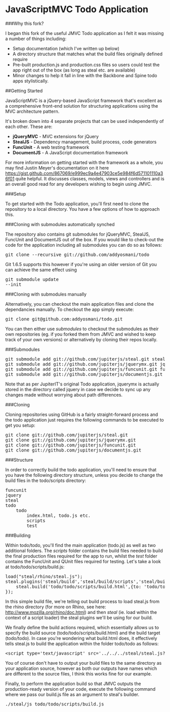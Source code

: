 #  JavaScriptMVC Todo Application

###Why this fork?

I began this fork of the useful JMVC Todo application as I felt it was missing a number of things including:
<ul>
<li>Setup documentation (which I've written up below)</li>
<li>A directory structure that matches what the build files originally defined require</li>
<li>Pre-built production.js and production.css files so users could test the app right out of the box (as long as steal etc. are available)</li>
<li>Minor changes to help it fall in line with the Backbone and Spine todo apps stylistically.</li>
</ul>

##Getting Started

JavaScriptMVC is a jQuery-based JavaScript framework that's excellent as a comprehensive front-end solution for structuring applications using the MVC architecture pattern.

It's broken down into 4 separate projects that can be used independently of each other. These are:
<ul>
	<li><b>jQueryMVC</b> - MVC extensions for jQuery</li>
	<li><b>StealJS</b> - Dependency management, build process, code generators</li>
	<li><b>FuncUnit</b> - A web testing framework</li>
	<li><b>DocumentJS</b> - A JavaScript documentation framework</li>
</ul>

For more information on getting started with the framework as a whole, you may find Justin Meyer's documentation on it here https://gist.github.com/867069/e999ec9a4e47903ce5e984f6d571101110a36f01 quite helpful. It discusses classes, models, views and controllers and is an overall good read for any developers wishing to begin using JMVC.


###Setup

To get started with the Todo application, you'll first need to clone the repository to a local directory. You have a few options of how to approach this.

###Cloning with submodules automatically synched

The repository also contains git submodules for jQueryMVC, StealJS, FuncUnit and DocumentJS out of the box. If you would like to check-out the code for the application including all submodules you can do so as follows:

<pre>
git clone --recursive git://github.com/addyosmani/todo
</pre>

Git 1.6.5 supports this however if you're using an older version of Git you can achieve the same effect using <pre>git submodule update --init</pre>

###Cloning with submodules manually 

Alternatively, you can checkout the main application files and clone the dependancies manually. To checkout the app simply execute:

<pre>
git clone git@github.com:addyosmani/todo.git	
</pre>

You can then either use *submodules* to checkout the submodules as their own repositories (eg. if you forked them from JMVC and wished to keep track of your own versions) or alternatively by cloning their repos locally.

###Submodules
<pre>
git submodule add git://github.com/jupiterjs/steal.git steal
git submodule add git://github.com/jupiterjs/jquerymx.git jquery
git submodule add git://github.com/jupiterjs/funcunit.git funcunit
git submodule add git://github.com/jupiterjs/documentjs.git documentjs
</pre>

Note that as per JupiterIT's original Todo application, jquerymx is actually stored in the directory called jquery in case we decide to sync up any changes made without worrying about path differences.

###Cloning

Cloning repositories using GitHub is a fairly straight-forward process and the todo application just requires the following commands to be executed to get you setup:

<pre>
git clone git://github.com/jupiterjs/steal.git
git clone git://github.com/jupiterjs/jquerymx.git
git clone git://github.com/jupiterjs/funcunit.git
git clone git://github.com/jupiterjs/documentjs.git
</pre>

###Structure

In order to correctly build the todo application, you'll need to ensure that you have the following directory structure, unless you decide to change the build files in the todo/scripts directory:

<pre>
funcunit
jquery
steal
todo
	todo
		index.html, todo.js etc.
		scripts
		test
</pre>



###Building

Within todo/todo, you'll find the main application (todo.js) as well as two additional folders. The *scripts* folder contains the build files needed to build the final production files required for the app to run, whilst the *test* folder contains the FuncUnit and QUnit files required for testing. Let's take a look at todo/todo/scripts/build.js:

<pre>
load("steal/rhino/steal.js");
steal.plugins('steal/build','steal/build/scripts','steal/build/styles',function(){
	steal.build('todo/todo/scripts/build.html',{to: 'todo/todo'});
});
</pre>

In this simple build file, we're telling out build process to load steal.js from the rhino directory (for more on Rhino, see here: http://www.mozilla.org/rhino/doc.html) and then *steal* (ie. load within the context of a script loader) the steal plugins we'll be using for our build. 

We finally define the build actions required, which essentially allows us to specify the build source (todo/todo/scripts/build.html) and the build target (todo/todo). In case you're wondering what build.html does, it effectively tells steal.js to build the application within the folder todo/todo as follows: 

<pre>
&lt;script type=&#39;text/javascript&#39; src=&#39;../../../steal/steal.js?todo/todo&#39;&gt;
</pre>

You of course don't have to output your build files to the same directory as your application source, however as both our outputs have names which are different to the source files, I think this works fine for our example.

Finally, to perform the application build so that JMVC outputs the production-ready version of your code, execute the following command where we pass our build.js file as an argument to steal's builder.

<pre>
./steal/js todo/todo/scripts/build.js
</pre>


